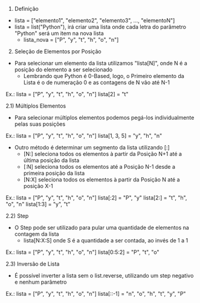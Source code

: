 1) Definição
- lista = ["elemento1", "elemento2", "elemento3", ..., "elementoN"]
- lista = list("Python"), irá criar uma lista onde cada letra do parâmetro "Python" será um item na nova lista
   - lista_nova = ["P", "y", "t", "h", "o", "n"]

2) Seleção de Elementos por Posição
- Para selecionar um elemento da lista utilizamos "lista[N]", onde N é a posição do elemento a ser selecionado
   - Lembrando que Python é 0-Based, logo, o Primeiro elemento da Lista é o de numeração 0 e as contagens de N vão até N-1

Ex.: lista = ["P", "y", "t", "h", "o", "n"]
lista[2] = "t"


2.1) Múltiplos Elementos
- Para selecionar múltiplos elementos podemos pegá-los individualmente pelas suas posições

Ex.: lista = ["P", "y", "t", "h", "o", "n"]
lista[1, 3, 5] = "y", "h", "n"

- Outro método é determinar um segmento da lista utilizando [:]
   - [N:] seleciona todos os elementos à partir da Posição N+1 até a última posição da lista
   - [:N] seleciona todos os elementos até a Posição N-1 desde a primeira posição da lista
   - [N:X] seleciona todos os elementos à partir da Posição N até a posição X-1

Ex.: lista = ["P", "y", "t", "h", "o", "n"]
lista[:2] = "P", "y"
lista[2:] = "t", "h", "o", "n"
lista[1:3] = "y", "t"

2.2) Step
- O Step pode ser utilizado para pular uma quantidade de elementos na contagem da lista
   - lista[N:X:S] onde S é a quantidade a ser contada, ao invés de 1 a 1

Ex.: lista = ["P", "y", "t", "h", "o", "n"]
lista[0:5:2] = "P", "t", "o"

2.3) Inversão de Lista
- É possível inverter a lista sem o list.reverse, utilizando um step negativo e nenhum parâmetro

Ex.: lista = ["P", "y", "t", "h", "o", "n"]
lista[::-1] = "n", "o", "h", "t", "y", "P" 

